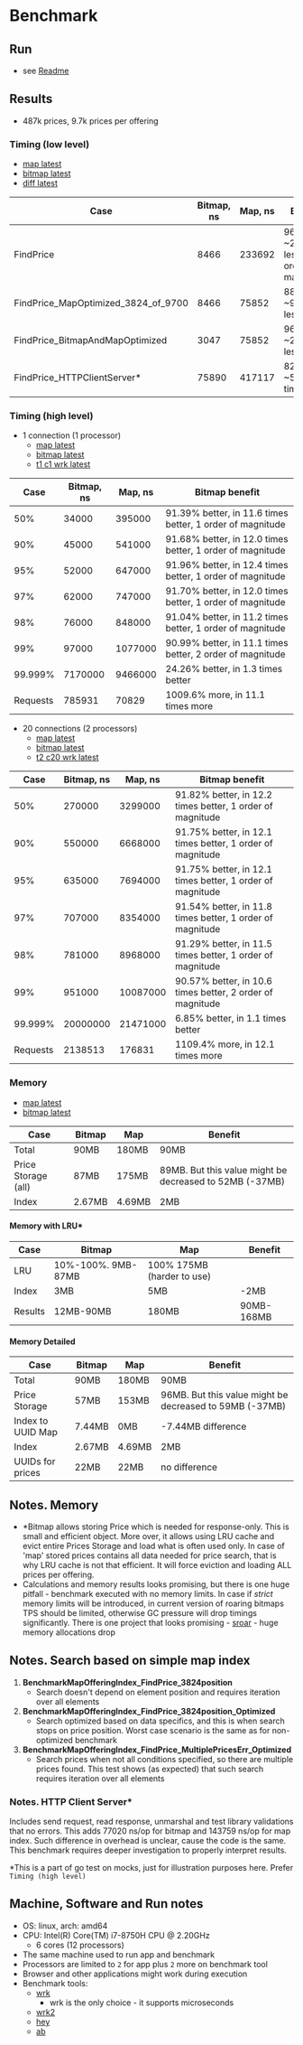 # Benchmark

## Run
* see [Readme](../README.md)

## Results
* 487k prices, 9.7k prices per offering

### Timing (low level)
* [map latest](../benchmark/500k-large-groups/map/benchmark-results.txt)
* [bitmap latest](../benchmark/500k-large-groups/bitmap/benchmark-results.txt)
* [diff latest](../benchmark/500k-large-groups/diff/benchmark-results.txt)

|Case|Bitmap, ns|Map, ns|Benefit|
|---|---|---|---|
|FindPrice|8466|233692|96% less, ~27 times less, 1 order of magnitude|
|FindPrice_MapOptimized_3824_of_9700|8466|75852|88% less, ~9 times less|
|FindPrice_BitmapAndMapOptimized|3047|75852|96% less, ~25 times less|
|FindPrice_HTTPClientServer*|75890|417117|82% less, ~5.4 times less|

### Timing (high level)

* 1 connection (1 processor)
  * [map latest](../benchmark/500k-large-groups/map/wrk/map-t1-c1.txt)
  * [bitmap latest](../benchmark/500k-large-groups/bitmap/wrk/bitmap-t1-c1.txt)
  * [t1 c1 wrk latest](../benchmark/500k-large-groups/diff/wrk/t1-c1-bitmap-vs-map.md)

|Case|Bitmap, ns|Map, ns|Bitmap benefit|
|---|---|---|---|
|50%|34000|395000|91.39% better, in 11.6 times better, 1 order of magnitude|
|90%|45000|541000|91.68% better, in 12.0 times better, 1 order of magnitude|
|95%|52000|647000|91.96% better, in 12.4 times better, 1 order of magnitude|
|97%|62000|747000|91.70% better, in 12.0 times better, 1 order of magnitude|
|98%|76000|848000|91.04% better, in 11.2 times better, 1 order of magnitude|
|99%|97000|1077000|90.99% better, in 11.1 times better, 2 order of magnitude|
|99.999%|7170000|9466000|24.26% better, in 1.3 times better|
|Requests|785931|70829|1009.6% more, in 11.1 times more|

* 20 connections (2 processors)
  * [map latest](../benchmark/500k-large-groups/map/wrk/map-t2-c20.txt)
  * [bitmap latest](../benchmark/500k-large-groups/bitmap/wrk/bitmap-t2-c20.txt)
  * [t2 c20 wrk latest](../benchmark/500k-large-groups/diff/wrk/t2-c20-bitmap-vs-map.md)

|Case|Bitmap, ns|Map, ns|Bitmap benefit|
|---|---|---|---|
|50%|270000|3299000|91.82% better, in 12.2 times better, 1 order of magnitude|
|90%|550000|6668000|91.75% better, in 12.1 times better, 1 order of magnitude|
|95%|635000|7694000|91.75% better, in 12.1 times better, 1 order of magnitude|
|97%|707000|8354000|91.54% better, in 11.8 times better, 1 order of magnitude|
|98%|781000|8968000|91.29% better, in 11.5 times better, 1 order of magnitude|
|99%|951000|10087000|90.57% better, in 10.6 times better, 2 order of magnitude|
|99.999%|20000000|21471000|6.85% better, in 1.1 times better|
|Requests|2138513|176831|1109.4% more, in 12.1 times more|

### Memory

* [map latest](../benchmark/500k-large-groups/map/memory/map-heapdump-top.txt)
* [bitmap latest](../benchmark/500k-large-groups/bitmap/memory/bitmap-heapdump-top.txt)

|Case|Bitmap|Map|Benefit|
|---|---|---|---|
|Total|90MB|180MB|90MB|
|Price Storage (all)|87MB|175MB|89MB. But this value might be decreased to 52MB (-37MB)|
|Index|2.67MB|4.69MB|2MB|

#### Memory with LRU*
|Case|Bitmap|Map|Benefit|
|---|---|---|---|
|LRU|10%-100%. 9MB-87MB| 100% 175MB (harder to use)|
|Index|3MB|5MB|-2MB|
|Results|12MB-90MB|180MB|90MB-168MB|

#### Memory Detailed
|Case|Bitmap|Map|Benefit|
|---|---|---|---|
|Total|90MB|180MB|90MB|
|Price Storage|57MB|153MB|96MB. But this value might be decreased to 59MB (-37MB)|
|Index to UUID Map|7.44MB|0MB|-7.44MB difference|
|Index|2.67MB|4.69MB|2MB|
|UUIDs for prices|22MB|22MB|no difference|

## Notes. Memory
* *Bitmap allows storing Price which is needed for response-only. This is small and efficient object.
More over, it allows using LRU cache and evict entire Prices Storage and load what is often used only.
In case of 'map' stored prices contains all data needed for price search, that is why LRU cache is not that efficient. 
It will force eviction and loading ALL prices per offering.
* Calculations and memory results looks promising, but there is one huge pitfall - 
  benchmark executed with no memory limits. In case if _strict_ memory limits will be introduced, in current version of 
  roaring bitmaps TPS should be limited, otherwise GC pressure will drop timings significantly.
  There is one project that looks promising - [sroar](https://github.com/dgraph-io/sroar/) - huge memory allocations drop
  
## Notes. Search based on simple map index
1. **BenchmarkMapOfferingIndex_FindPrice_3824position**
   * Search doesn't depend on element position and requires iteration over all elements
1. **BenchmarkMapOfferingIndex_FindPrice_3824position_Optimized**
   * Search optimized based on data specifics, and this is when search stops on price position.
      Worst case scenario is the same as for non-optimized benchmark
1. **BenchmarkMapOfferingIndex_FindPrice_MultiplePricesErr_Optimized**
   * Search prices when not all conditions specified, so there are multiple prices found.
     This test shows (as expected) that such search requires iteration over all elements

### Notes. HTTP Client Server*
Includes send request, read response, unmarshal and test library validations that no errors.
This adds 77020 ns/op for bitmap and 143759 ns/op for map index. Such difference in overhead is unclear, 
cause the code is the same. This benchmark requires deeper investigation to properly interpret results.

*This is a part of go test on mocks, just for illustration purposes here. Prefer `Timing (high level)`

## Machine, Software and Run notes
* OS: linux, arch: amd64
* CPU: Intel(R) Core(TM) i7-8750H CPU @ 2.20GHz
    * 6 cores (12 processors)
* The same machine used to run app and benchmark
* Processors are limited to `2` for app plus `2` more on benchmark tool
* Browser and other applications might work during execution  
* Benchmark tools: 
  * [wrk](https://github.com/wg/wrk/)
    * wrk is the only choice - it supports microseconds
  * [wrk2](https://github.com/giltene/wrk2)
  * [hey](https://github.com/rakyll/hey)
  * [ab](http://httpd.apache.org/docs/current/programs/ab.html)  
